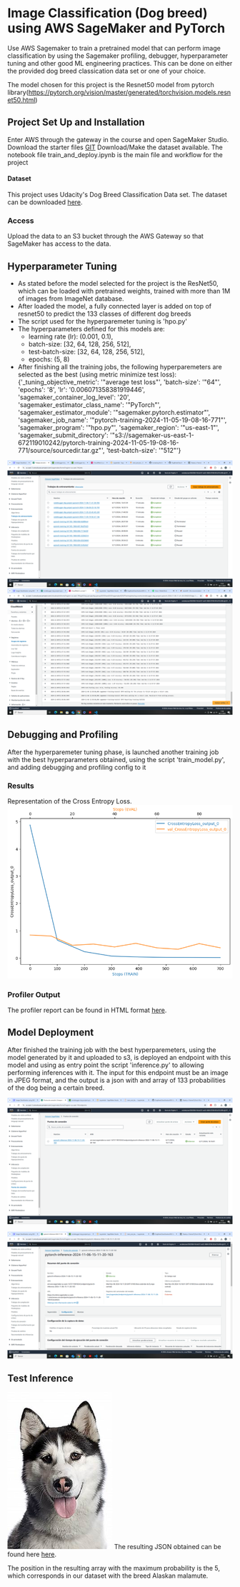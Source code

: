 # Image Classification (Dog breed) using AWS SageMaker and PyTorch

Use AWS Sagemaker to train a pretrained model that can perform image classification by using the Sagemaker profiling, debugger, hyperparameter tuning and other good ML engineering practices. This can be done on either the provided dog breed classication data set or one of your choice.

The model chosen for this project is the Resnet50 model from pytorch library(https://pytorch.org/vision/master/generated/torchvision.models.resnet50.html)

## Project Set Up and Installation
Enter AWS through the gateway in the course and open SageMaker Studio. 
Download the starter files [GIT](https://github.com/udacity/CD0387-deep-learning-topics-within-computer-vision-nlp-project-starter)
Download/Make the dataset available. 
The notebook file train_and_deploy.ipynb is the main file and workflow for the project

#### Dataset
This project uses Udacity's Dog Breed Classification Data set.
The dataset can be downloaded [here](https://s3-us-west-1.amazonaws.com/udacity-aind/dog-project/dogImages.zip). 

### Access
Upload the data to an S3 bucket through the AWS Gateway so that SageMaker has access to the data. 

## Hyperparameter Tuning

- As stated before the model selected for the project is the ResNet50, which can be loaded with pretrained weights, trained with more than 1M of images from ImageNet database.
- After loaded the model, a fully connected layer is added on top of resnet50 to predict the 133 classes of different dog breeds
- The script used for the hyperparemeter tuning is 'hpo.py'
- The hyperparameters defined for this models are:
    - learning rate (lr): (0.001, 0.1),
    - batch-size: [32, 64, 128, 256, 512],
    - test-batch-size: [32, 64, 128, 256, 512],
    - epochs: (5, 8)
- After finishing all the training jobs, the following hyperparemeters are selected as the best (using metric minimize test loss):
{'_tuning_objective_metric': '"average test loss"',
 'batch-size': '"64"',
 'epochs': '8',
 'lr': '0.006071358381919446',
 'sagemaker_container_log_level': '20',
 'sagemaker_estimator_class_name': '"PyTorch"',
 'sagemaker_estimator_module': '"sagemaker.pytorch.estimator"',
 'sagemaker_job_name': '"pytorch-training-2024-11-05-19-08-16-771"',
 'sagemaker_program': '"hpo.py"',
 'sagemaker_region': '"us-east-1"',
 'sagemaker_submit_directory': '"s3://sagemaker-us-east-1-672119010242/pytorch-training-2024-11-05-19-08-16-771/source/sourcedir.tar.gz"',
 'test-batch-size': '"512"'}

 ![Completed Training Jobs](training_jobs_screenshot.png)
 ![Logs metrics](logs_screenshots.png)

## Debugging and Profiling
After the hyperparemeter tuning phase, is launched another training job with the best hyperparameters obtained, using the script 'train_model.py', and adding debugging and profiling config to it
### Results
Representation of the Cross Entropy Loss.
![Cross Entropy Loss](cross_entropy_plot.png)
### Profiler Output
The profiler report can be found in HTML format [here](ProfilerReport/profiler-output/profiler-report.html).


## Model Deployment
After finished the training job with the best hyperparemeters, using the model generated by it and uploaded to s3, is deployed an endpoint with this model and using as entry point the script 'inference.py' to allowing performing inferences with it. The input for this endpoint must be an image in JPEG format, and the output is a json with and array of 133 probabilities of the dog being a certain breed.

![Deployed endpoint](endpoint_screenshot.png)

![Deployed endpoint config](endpoint_screenshot2.png)

## Test Inference
![Input image for interence](Alaskan_malamute_00330.jpg)
The resulting JSON obtained can be found here [here](result_inference_dog.json).

The position in the resulting array with the maximum probability is the 5, which corresponds in our dataset with the breed Alaskan malamute.